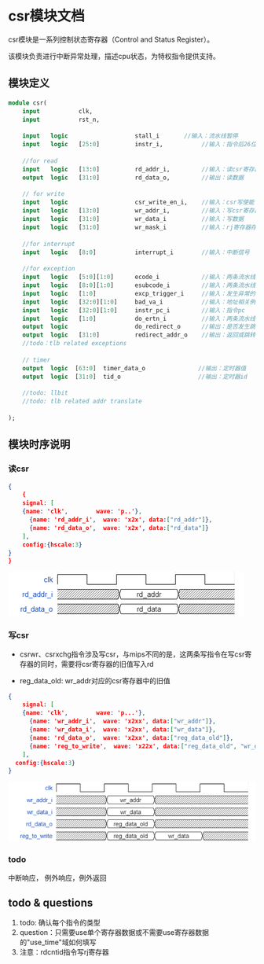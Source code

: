 # csr模块文档

csr模块是一系列控制状态寄存器（Control and Status Register）。

该模块负责进行中断异常处理，描述cpu状态，为特权指令提供支持。

## 模块定义

```systemverilog
module csr(
    input           clk,
    input           rst_n,
    
    input   logic                   stall_i       //输入：流水线暂停
    input   logic   [25:0]          instr_i,           //输入：指令后26位

    //for read
    input   logic   [13:0]          rd_addr_i,         //输入：读csr寄存器编号
    output  logic   [31:0]          rd_data_o,         //输出：读数据
    
    // for write
    input   logic                   csr_write_en_i,    //输入：csr写使能
    input   logic   [13:0]          wr_addr_i,         //输入：写csr寄存器编号
    input   logic   [31:0]          wr_data_i          //输入：写数据
    input   logic   [31:0]          wr_mask_i          //输入：rj寄存器存放的写掩码

    //for interrupt
    input   logic   [8:0]           interrupt_i        //输入：中断信号

    //for exception
    input   logic   [5:0][1:0]      ecode_i            //输入：两条流水线的例外一级码
    input   logic   [8:0][1:0]      esubcode_i         //输入：两条流水线的例外二级码
    input   logic   [1:0]           excp_trigger_i     //输入：发生异常的流水级
    input   logic   [32:0][1:0]     bad_va_i           //输入：地址相关例外出错的虚地址
    input   logic   [32:0][1:0]     instr_pc_i         //输入：指令pc
    input   logic   [1:0]           do_ertn_i          //输入：两条流水线的例外返回
    output  logic                   do_redirect_o      //输出：是否发生跳转
    output  logic   [31:0]          redirect_addr_o    //输出：返回或跳转的地址
    //todo：tlb related exceptions

    // timer
    output  logic  [63:0]  timer_data_o               //输出：定时器值
    output  logic  [31:0]  tid_o                      //输出：定时器id

    //todo: llbit
    //todo: tlb related addr translate

);
```

## 模块时序说明

### 读csr

```json
{
    {
    signal: [
    {name: 'clk',        wave: 'p..'},
      {name: 'rd_addr_i',  wave: 'x2x', data:["rd_addr"]},
      {name: 'rd_data_o',  wave: 'x2x', data:["rd_data"]}
    ],
    config:{hscale:3}
}
}
```
![read_csr](../pic/read_csr.png)

### 写csr

* csrwr、csrxchg指令涉及写csr，与mips不同的是，这两条写指令在写csr寄存器的同时，需要将csr寄存器的旧值写入rd

* reg_data_old: wr_addr对应的csr寄存器中的旧值

```json
{
    signal: [
    {name: 'clk',        wave: 'p...'},
      {name: 'wr_addr_i',  wave: 'x2xx', data:["wr_addr"]},
      {name: 'wr_data_i',  wave: 'x2xx', data:["wr_data"]},
      {name: 'rd_data_o',  wave: 'x2xx', data:["reg_data_old"]},
      {name: 'reg_to_write',  wave: 'x22x', data:["reg_data_old", "wr_data"]},
    ],
  config:{hscale:3}
}
```

![write_csr](../pic/write_csr.png)

### todo
中断响应， 例外响应，例外返回

## todo & questions
1. todo: 确认每个指令的类型
2. question：只需要use单个寄存器数据或不需要use寄存器数据的"use_time"域如何填写
3. 注意：rdcntid指令写rj寄存器